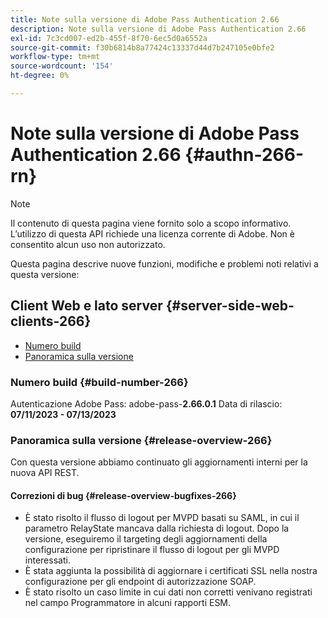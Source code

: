 ```yaml
---
title: Note sulla versione di Adobe Pass Authentication 2.66
description: Note sulla versione di Adobe Pass Authentication 2.66
exl-id: 7c3cd007-ed2b-455f-8f70-6ec5d0a6552a
source-git-commit: f30b6814b8a77424c13337d44d7b247105e0bfe2
workflow-type: tm+mt
source-wordcount: '154'
ht-degree: 0%

---
```


# Note sulla versione di Adobe Pass Authentication 2.66 {#authn-266-rn}

>[!NOTE]
>
>Il contenuto di questa pagina viene fornito solo a scopo informativo. L’utilizzo di questa API richiede una licenza corrente di Adobe. Non è consentito alcun uso non autorizzato.

Questa pagina descrive nuove funzioni, modifiche e problemi noti relativi a questa versione:

## Client Web e lato server {#server-side-web-clients-266}

* [Numero build](#build-number-266)
* [Panoramica sulla versione](#release-overview-266)

### Numero build {#build-number-266}

Autenticazione Adobe Pass: adobe-pass-**2.66.0.1**
Data di rilascio: **07/11/2023 - 07/13/2023**

### Panoramica sulla versione {#release-overview-266}

Con questa versione abbiamo continuato gli aggiornamenti interni per la nuova API REST.

#### Correzioni di bug {#release-overview-bugfixes-266}

* È stato risolto il flusso di logout per MVPD basati su SAML, in cui il parametro RelayState mancava dalla richiesta di logout. Dopo la versione, eseguiremo il targeting degli aggiornamenti della configurazione per ripristinare il flusso di logout per gli MVPD interessati.
* È stata aggiunta la possibilità di aggiornare i certificati SSL nella nostra configurazione per gli endpoint di autorizzazione SOAP.
* È stato risolto un caso limite in cui dati non corretti venivano registrati nel campo Programmatore in alcuni rapporti ESM.
